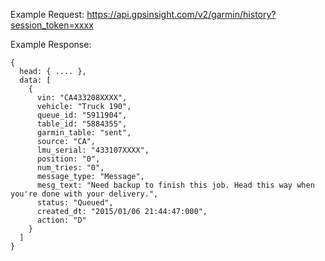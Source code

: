 Example Request: https://api.gpsinsight.com/v2/garmin/history?session_token=xxxx

Example Response:

    {
      head: { .... },
      data: [
        {
          vin: "CA433208XXXX",
          vehicle: "Truck 190",
          queue_id: "5911904",
          table_id: "5884355",
          garmin_table: "sent",
          source: "CA",
          lmu_serial: "433107XXXX",
          position: "0",
          num_tries: "0",
          message_type: "Message",
          mesg_text: "Need backup to finish this job. Head this way when you're done with your delivery.",
          status: "Queued",
          created_dt: "2015/01/06 21:44:47:000",
          action: "D"
        }
      ]
    }
